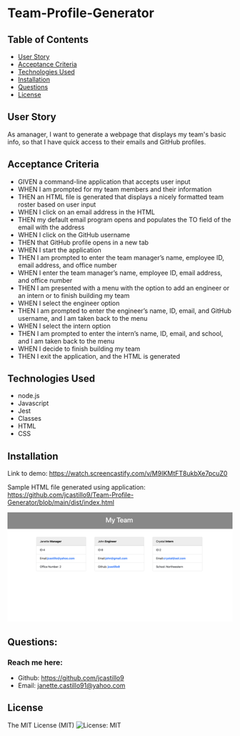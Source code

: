 # Team-Profile-Generator

## Table of Contents
  * [User Story](#user-story)
  * [Acceptance Criteria](#acceptance-criteria)
  * [Technologies Used](#technologies-used)
  * [Installation](#installation)
  * [Questions](#questions)
  * [License](#license)

## User Story
As amanager, I want to generate a webpage that displays my team's basic info, so that I have quick access to their emails and GitHub profiles.

## Acceptance Criteria
  * GIVEN a command-line application that accepts user input
  * WHEN I am prompted for my team members and their information
  * THEN an HTML file is generated that displays a nicely formatted team roster based on user input
  * WHEN I click on an email address in the HTML
  * THEN my default email program opens and populates the TO field of the email with the address
  * WHEN I click on the GitHub username
  * THEN that GitHub profile opens in a new tab
  * WHEN I start the application
  * THEN I am prompted to enter the team manager’s name, employee ID, email address, and office number
  * WHEN I enter the team manager’s name, employee ID, email address, and office number
  * THEN I am presented with a menu with the option to add an engineer or an intern or to finish building my team
  * WHEN I select the engineer option
  * THEN I am prompted to enter the engineer’s name, ID, email, and GitHub username, and I am taken back to the menu
  * WHEN I select the intern option
  * THEN I am prompted to enter the intern’s name, ID, email, and school, and I am taken back to the menu
  * WHEN I decide to finish building my team
  * THEN I exit the application, and the HTML is generated

## Technologies Used
  * node.js
  * Javascript
  * Jest
  * Classes
  * HTML
  * CSS

## Installation
 Link to demo: <https://watch.screencastify.com/v/M9IKMtFT8ukbXe7pcuZ0>
 
 Sample HTML file generated using application: <https://github.com/jcastillo9/Team-Profile-Generator/blob/main/dist/index.html>
 
 <img src="/assets/screenshot.png"/>
 
 ## Questions:
 ### Reach me here:

  * Github: <https://github.com/jcastillo9>
  * Email: janette.castillo91@yahoo.com

## License
The MIT License (MIT) ![License: MIT](<https://img.shields.io/badge/License-MIT-yellow.svg>)
